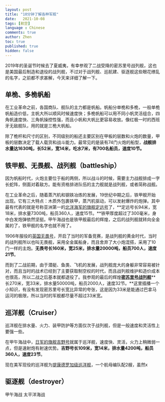 ```yaml
---
layout: post
title: "10分钟了解各种军舰"
date:   2021-10-08
tags: [航空]
language : Chinese
comments: true
author: Zhen
toc: true
published: true
hidden: false
---
```

2019年的圣诞节时候去了夏威夷，有幸参观了二战受降的密苏里号战列舰，这也是美国最后制造和退役的战列舰，不过对于战列舰、巡航建、驱逐舰这些眼花缭乱的名字，之前都不求甚解，今天来详细了解一下。

## 单桅、多桅帆船
在工业革命之前，各国商队、舰队的主力都是帆船。帆船分单桅和多桅，一般单桅帆船造价低，主帆大所以顺风时候速度快；多桅帆船可以用不同小帆灵活组合，四角帆速度快、三角帆操控性强，而且小帆和大帆比更容易收放。像红极一时的西班牙无敌舰队，用的就是三桅大帆船。

除了桅杆和尺寸的区别，不同级别的船还主要区别在甲板的层数和火炮的数量，甲板的层数决定了载人载货和战斗能力。最常见的是装有74门火炮的船型，**战舰排水量达1630吨，长52米，宽14米，吃水7米，有700名船员，速度10节。**

## 铁甲舰、无畏舰、战列舰（battleship）
因为帆船时代，火炮主要位于船的两侧，所以战斗的时候，需要主力战舰排成一字长蛇阵，侧面对着敌方。能有资格排进队伍的主力舰就是战列舰，或者简称战舰。

在工业革命之后，随着蒸汽机和钢铁冶炼的发展，19世纪中期之后，铁甲舰开始出现。它有三大特点：木质外包裹铁甲，蒸汽机驱动，可以发射爆炸的炮弹。其中最有代表的就是号称亚洲第一的[北洋海军的旗舰定远号](https://zh.wikipedia.org/zh/%E5%AE%9A%E9%81%A0%E8%99%9F%E6%88%B0%E8%89%A6)了，**定远号长94米，宽18米，排水量7300吨，船员360人，速度15节。**铁甲厚度超过了300毫米，身中白发炮弹依然坚挺。甲午海战也是铁甲舰最后的辉煌，之后的战列舰就转向全金属的了，铁甲舰的名字也就不用了。

1906年服役的[英国无畏号](https://zh.wikipedia.org/wiki/%E6%97%A0%E7%95%8F%E5%8F%B7%E6%88%98%E5%88%97%E8%88%B0)，开启了当时的军备竞赛，是战列舰的黄金时代，当时的战列舰所以也叫无畏舰，采用全金属船身，而且舍弃了大小炮混搭，采用了10门一样的主炮。**无畏号长160米，宽25米，排水量20000吨，船员700人，速度21节**。

而到了二战前期，由于潜艇、鱼类、飞机的发展，战列舰庞大的身躯非常容易被针对，而且当时的战术已经到了主要获取制空权的时代，而且战列舰维护和造价成本也很高，所以二战之后基本就都退役了。我参观的最后的辉煌[**密苏里号战列舰**](https://zh.wikipedia.org/wiki/%E5%AF%86%E8%98%87%E9%87%8C%E8%99%9F%E6%88%B0%E8%89%A6_%28BB-63%29)**长270米，宽33米，排水量50000吨，船员2000人，速度32节。**这里插播一个小知识，有没有发现密苏里号长宽比异常的夸张，这是因为33米是能通过巴拿马运河的极限，所以当时的军舰都尽量不超过33米宽。

## 巡洋舰（Cruiser）
巡洋舰在排水量、火力、装甲防护等方面仅次于战列舰，但是一般速度和灵活性上要强一些。

在甲午海战中，[日军的旗舰吉野号](https://zh.wikipedia.org/wiki/%E5%90%89%E9%87%8E%E8%99%9F%E9%98%B2%E8%AD%B7%E5%B7%A1%E6%B4%8B%E8%89%A6)就属于巡洋舰，速度快、灵活，火力上稍微弱一点，但是速射炮有射速优势。**吉野号长109米，宽14米，排水量4200吨，船员360人，速度23节**。

现在美军现役的巡洋舰为[提康德罗加级巡洋舰](https://zh.wikipedia.org/wiki/%E6%8F%90%E5%BA%B7%E5%BE%B7%E7%BD%97%E5%8A%A0%E7%BA%A7%E5%AF%BC%E5%BC%B9%E5%B7%A1%E6%B4%8B%E8%88%B0)，一个航母编队配2艘，虽然x

## 驱逐舰（destroyer）

  

甲午海战
太平洋海战
<!--stackedit_data:
eyJoaXN0b3J5IjpbMTAxNDcyMjM1OCw1MTczNDAzMTMsMTQxNj
MzNzgzNyw1MDA3ODU1MTUsLTExMTQwMDg4NDUsNzU0NjUzODY0
LDE4MTgwNDEzODQsLTE4MTk3NjkxMjFdfQ==
-->